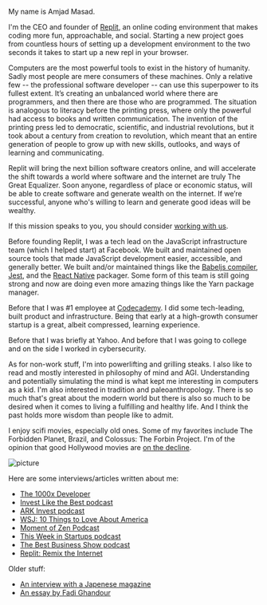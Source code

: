 My name is Amjad Masad.

I'm the CEO and founder of [Replit](https://replit.com), an online coding environment that makes coding more fun, approachable, and social. Starting a new project goes from countless hours of setting up a development environment to the two seconds it takes to start up a new repl in your browser.

Computers are the most powerful tools to exist in the history of humanity. Sadly most people are mere consumers of these machines. Only a relative few -- the professional software developer -- can use this superpower to its fullest extent. It’s creating an unbalanced world where there are programmers, and then there are those who are programmed. The situation is analogous to literacy before the printing press, where only the powerful had access to books and written communication. The invention of the printing press led to democratic, scientific, and industrial revolutions, but it took about a century from creation to revolution, which meant that an entire generation of people to grow up with new skills, outlooks, and ways of learning and communicating.

Replit will bring the next billion software creators online, and will accelerate the shift towards a world where software and the internet are truly The Great Equalizer. Soon anyone, regardless of place or economic status, will be able to create software and generate wealth on the internet. If we’re successful, anyone who's willing to learn and generate good ideas will be wealthy.

If this mission speaks to you, you should consider [working with us](https://replit.com/careers).

Before founding Replit, I was a tech lead on the JavaScript infrastructure team (which I
helped start) at Facebook. We built and maintained open source tools that made
JavaScript development easier, accessible, and generally better. We built and/or
maintained things like the [Babeljs compiler](http://babeljs.io),
[Jest](https://facebook.github.io/jest/), and the [React
Native](http://facebook.github.io/react-native/) packager. Some form of this
team is still going strong and now are doing even more amazing things like the
Yarn package manager.

Before that I was #1 employee at [Codecademy](https://codecademy.com). I did
some tech-leading, built product and infrastructure. Being that early at a
high-growth consumer startup is a great, albeit compressed, learning
experience.

Before that I was briefly at Yahoo. And before that I was going to college and on the side I worked in cybersecurity.

As for non-work stuff, I'm into powerlifting and grilling steaks. I also like to read and mostly interested in philosophy of mind and AGI. Understanding and potentially simulating the mind is what kept me interesting in computers as a kid. I'm also interested in tradition and paleoanthropology. There is so much that's great about the modern world but there is also so much to be desired when it comes to living a fulfilling and healthy life. And I think the past holds more wisdom than people like to admit. 

I enjoy scifi movies, especially old ones. Some of my favorites include The
Forbidden Planet, Brazil, and Colossus: The Forbin Project. I'm of the opinion
that good Hollywood movies are [on the
decline](https://whyevolutionistrue.wordpress.com/2016/04/05/the-decline-of-good-hollywood-movies/).

![picture](https://amasad.me/public/images/pic.jpeg)

Here are some interviews/articles written about me:

* [The 1000x Developer](https://www.youtube.com/watch?v=ji5rdhzT53o)
* [Invest Like the Best podcast](https://podcasts.apple.com/de/podcast/amjad-masad-the-future-of-software-creation/id1154105909?i=1000592027219)
* [ARK Invest podcast](https://www.youtube.com/watch?v=bO0GunZCio8)
* [WSJ: 10 Things to Love About America](https://www.wsj.com/articles/10-things-to-love-america-patriotism-liberty-immigrant-amjad-masad-tech-silicon-valley-woke-crt-11640902246)
* [Moment of Zen Podcast](https://www.youtube.com/watch?v=hrk4IVHyvZo)
* [This Week in Startups podcast](https://www.youtube.com/watch?v=isIpbcH_N80)
* [The Best Business Show podcast](https://www.youtube.com/watch?v=DzeGAGhsjb8)
* [Replit: Remix the Internet](https://www.notboring.co/p/replit-remix-the-internet)

Older stuff:
* [An interview with a Japenese
  magazine](http://gihyo.jp/dev/serial/01/software_designers/0042)
* [An essay by Fadi
  Ghandour](https://www.linkedin.com/pulse/20130919080958-1326123--young-hungry-and-waiting-to-be-unleashed)